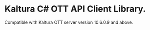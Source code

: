 # Kaltura C# OTT API Client Library.
Compatible with Kaltura OTT server version 10.6.0.9 and above.
